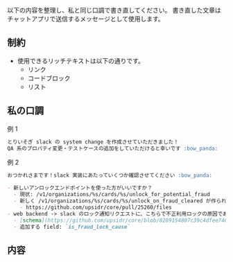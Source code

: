 以下の内容を整理し、私と同じ口調で書き直してください。
書き直した文章はチャットアプリで送信するメッセージとして使用します。

## 制約

- 使用できるリッチテキストは以下の通りです。
  - リンク
  - コードブロック
  - リスト

## 私の口調

例 1

```markdown
とりいそぎ slack の system change を作成させていただきました！
QA 系のプロパティ変更・テストケースの追加をしていただけると幸いです :bow_panda:
```

例 2

```markdown
おつかれさまです！slack 実装にあたっていくつか確認させてください :bow_panda:

- 新しいアンロックエンドポイントを使った方がいいですか？
  - 現状: /v1/organizations/%s/cards/%s/unlock_for_potential_fraud
  - 新しく /v1/organizations/%s/cards/%s/unlock_on_fraud_cleared が作られる？
    - https://github.com/upsidr/core/pull/25260/files
- web backend -> slack のロック通知リクエストに、こちらで不正利用ロックの原因であるかどうかのフィールドを追加してもいいでしょうか？
  - [schema](https://github.com/upsidr/core/blob/8289154807c39c4dfee740feba6aacd098fabb91/protodef/integration/slack/gateway/fraudnotifier/service.proto#L25-L36)
  - 追加する field: `is_fraud_lock_cause`
```

## 内容
